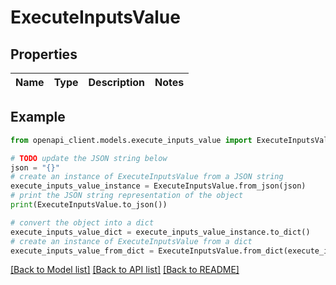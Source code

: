 # ExecuteInputsValue


## Properties

Name | Type | Description | Notes
------------ | ------------- | ------------- | -------------

## Example

```python
from openapi_client.models.execute_inputs_value import ExecuteInputsValue

# TODO update the JSON string below
json = "{}"
# create an instance of ExecuteInputsValue from a JSON string
execute_inputs_value_instance = ExecuteInputsValue.from_json(json)
# print the JSON string representation of the object
print(ExecuteInputsValue.to_json())

# convert the object into a dict
execute_inputs_value_dict = execute_inputs_value_instance.to_dict()
# create an instance of ExecuteInputsValue from a dict
execute_inputs_value_from_dict = ExecuteInputsValue.from_dict(execute_inputs_value_dict)
```
[[Back to Model list]](../README.md#documentation-for-models) [[Back to API list]](../README.md#documentation-for-api-endpoints) [[Back to README]](../README.md)



